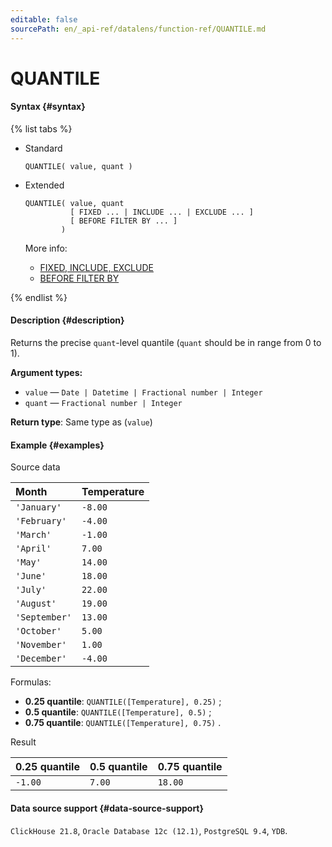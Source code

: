 ```yaml
---
editable: false
sourcePath: en/_api-ref/datalens/function-ref/QUANTILE.md
---
```


# QUANTILE



#### Syntax {#syntax}

{% list tabs %}

- Standard

  ```
  QUANTILE( value, quant )
  ```

- Extended

  ```
  QUANTILE( value, quant
            [ FIXED ... | INCLUDE ... | EXCLUDE ... ]
            [ BEFORE FILTER BY ... ]
          )
  ```

  More info:
  - [FIXED, INCLUDE, EXCLUDE](aggregation-functions.md#syntax-lod)
  - [BEFORE FILTER BY](aggregation-functions.md#syntax-before-filter-by)

{% endlist %}

#### Description {#description}
Returns the precise `quant`-level quantile (`quant` should be in range from 0 to 1).

**Argument types:**
- `value` — `Date | Datetime | Fractional number | Integer`
- `quant` — `Fractional number | Integer`


**Return type**: Same type as (`value`)

#### Example {#examples}




Source data

| **Month**     | **Temperature**   |
|:--------------|:------------------|
| `'January'`   | `-8.00`           |
| `'February'`  | `-4.00`           |
| `'March'`     | `-1.00`           |
| `'April'`     | `7.00`            |
| `'May'`       | `14.00`           |
| `'June'`      | `18.00`           |
| `'July'`      | `22.00`           |
| `'August'`    | `19.00`           |
| `'September'` | `13.00`           |
| `'October'`   | `5.00`            |
| `'November'`  | `1.00`            |
| `'December'`  | `-4.00`           |

Formulas:

- **0.25 quantile**: `QUANTILE([Temperature], 0.25)` ;
- **0.5 quantile**: `QUANTILE([Temperature], 0.5)` ;
- **0.75 quantile**: `QUANTILE([Temperature], 0.75)` .


Result

| **0.25 quantile**   | **0.5 quantile**   | **0.75 quantile**   |
|:--------------------|:-------------------|:--------------------|
| `-1.00`             | `7.00`             | `18.00`             |




#### Data source support {#data-source-support}

`ClickHouse 21.8`, `Oracle Database 12c (12.1)`, `PostgreSQL 9.4`, `YDB`.
